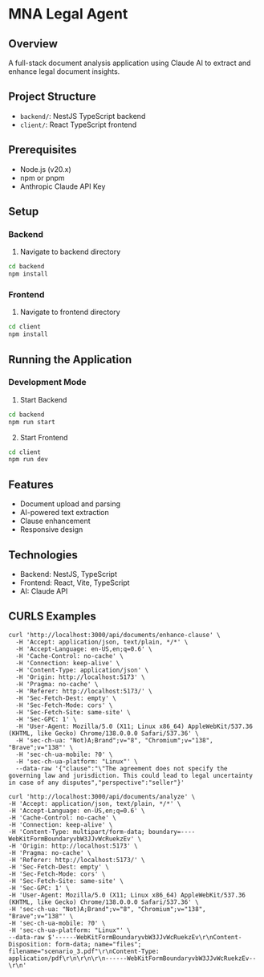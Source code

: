 # MNA Legal Agent

## Overview
A full-stack document analysis application using Claude AI to extract and enhance legal document insights.

## Project Structure
- `backend/`: NestJS TypeScript backend
- `client/`: React TypeScript frontend

## Prerequisites
- Node.js (v20.x)
- npm or pnpm
- Anthropic Claude API Key

## Setup

### Backend
1. Navigate to backend directory
```bash
cd backend
npm install
```

### Frontend
1. Navigate to frontend directory
```bash
cd client
npm install
```

## Running the Application

### Development Mode
1. Start Backend
```bash
cd backend
npm run start
```

2. Start Frontend
```bash
cd client
npm run dev
```

## Features
- Document upload and parsing
- AI-powered text extraction
- Clause enhancement
- Responsive design

## Technologies
- Backend: NestJS, TypeScript
- Frontend: React, Vite, TypeScript
- AI: Claude API



## CURLS Examples

```
curl 'http://localhost:3000/api/documents/enhance-clause' \
  -H 'Accept: application/json, text/plain, */*' \
  -H 'Accept-Language: en-US,en;q=0.6' \
  -H 'Cache-Control: no-cache' \
  -H 'Connection: keep-alive' \
  -H 'Content-Type: application/json' \
  -H 'Origin: http://localhost:5173' \
  -H 'Pragma: no-cache' \
  -H 'Referer: http://localhost:5173/' \
  -H 'Sec-Fetch-Dest: empty' \
  -H 'Sec-Fetch-Mode: cors' \
  -H 'Sec-Fetch-Site: same-site' \
  -H 'Sec-GPC: 1' \
  -H 'User-Agent: Mozilla/5.0 (X11; Linux x86_64) AppleWebKit/537.36 (KHTML, like Gecko) Chrome/138.0.0.0 Safari/537.36' \
  -H 'sec-ch-ua: "Not)A;Brand";v="8", "Chromium";v="138", "Brave";v="138"' \
  -H 'sec-ch-ua-mobile: ?0' \
  -H 'sec-ch-ua-platform: "Linux"' \
  --data-raw '{"clause":"\"The agreement does not specify the governing law and jurisdiction. This could lead to legal uncertainty in case of any disputes","perspective":"seller"}'
  ```


  ```
  curl 'http://localhost:3000/api/documents/analyze' \
  -H 'Accept: application/json, text/plain, */*' \
  -H 'Accept-Language: en-US,en;q=0.6' \
  -H 'Cache-Control: no-cache' \
  -H 'Connection: keep-alive' \
  -H 'Content-Type: multipart/form-data; boundary=----WebKitFormBoundaryvbW3JJvWcRuekzEv' \
  -H 'Origin: http://localhost:5173' \
  -H 'Pragma: no-cache' \
  -H 'Referer: http://localhost:5173/' \
  -H 'Sec-Fetch-Dest: empty' \
  -H 'Sec-Fetch-Mode: cors' \
  -H 'Sec-Fetch-Site: same-site' \
  -H 'Sec-GPC: 1' \
  -H 'User-Agent: Mozilla/5.0 (X11; Linux x86_64) AppleWebKit/537.36 (KHTML, like Gecko) Chrome/138.0.0.0 Safari/537.36' \
  -H 'sec-ch-ua: "Not)A;Brand";v="8", "Chromium";v="138", "Brave";v="138"' \
  -H 'sec-ch-ua-mobile: ?0' \
  -H 'sec-ch-ua-platform: "Linux"' \
  --data-raw $'------WebKitFormBoundaryvbW3JJvWcRuekzEv\r\nContent-Disposition: form-data; name="files"; filename="scenario_3.pdf"\r\nContent-Type: application/pdf\r\n\r\n\r\n------WebKitFormBoundaryvbW3JJvWcRuekzEv--\r\n'
  ```